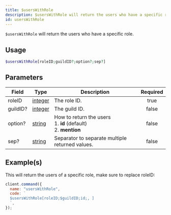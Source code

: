 ```yaml
---
title: $usersWithRole
description: $usersWithRole will return the users who have a specific role.
id: usersWithRole
---
```


`$usersWithRole` will return the users who have a specific role.

## Usage

```php
$usersWithRole[roleID;guildID?;option?;sep?]
```

## Parameters

| Field    | Type                                                                                                | Description                                                              | Required |
| -------- | --------------------------------------------------------------------------------------------------- | ------------------------------------------------------------------------ | :------: |
| roleID   | [integer](https://developer.mozilla.org/en-US/docs/Web/JavaScript/Reference/Global_Objects/Integer) | The role ID.                                                             |   true   |
| guildID? | [integer](https://developer.mozilla.org/en-US/docs/Web/JavaScript/Reference/Global_Objects/Integer) | The guild ID.                                                            |  false   |
| option?  | [string](https://developer.mozilla.org/en-US/docs/Web/JavaScript/Reference/Global_Objects/String)   | How to return the users <br /> 1. **id** (default) <br /> 2. **mention** |  false   |
| sep?     | [string](https://developer.mozilla.org/en-US/docs/Web/JavaScript/Reference/Global_Objects/String)   | Separator to separate multiple returned values.                          |  false   |

## Example(s)

This will return the users of a specific role, make sure to replace roleID:

```javascript
client.command({
  name: "usersWithRole",
  code: `
  $usersWithRole[roleID;$guildID;id;, ]
  `,
});
```
